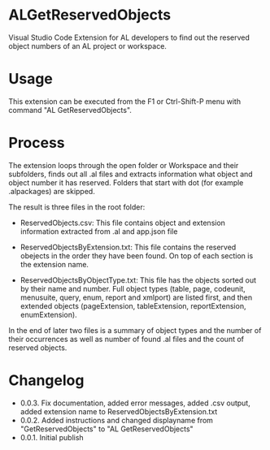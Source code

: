 # ALGetReservedObjects
Visual Studio Code Extension for AL developers to find out the reserved object numbers of an AL project or workspace.

# Usage
This extension can be executed from the F1 or Ctrl-Shift-P menu with command
"AL GetReservedObjects".

# Process
The extension loops through the open folder or Workspace and their subfolders, finds out all .al files and extracts information what object and object number it has reserved.
Folders that start with dot (for example .alpackages) are skipped.

The result is three files in the root folder:
* ReservedObjects.csv: This file contains object and extension information extracted from .al and app.json file

* ReservedObjectsByExtension.txt: This file contains the reserved obejects in the order they have been found. On top of each section is the extension name.

* ReservedObjectsByObjectType.txt: This file has the objects sorted out by their name and number. Full object types (table, page, codeunit, menusuite, query, enum, report and xmlport) are listed first, and then extended objects (pageExtension, tableExtension, reportExtension, enumExtension).

In the end of later two files is a summary of object types and the number of their occurrences as well as number of found .al files and the count of reserved objects.

# Changelog
* 0.0.3.  Fix documentation, added error messages, added .csv output, added extension name to ReservedObjectsByExtension.txt
* 0.0.2.  Added instructions and changed displayname from "GetReservedObjects" to "AL GetReservedObjects"
* 0.0.1.  Initial publish
